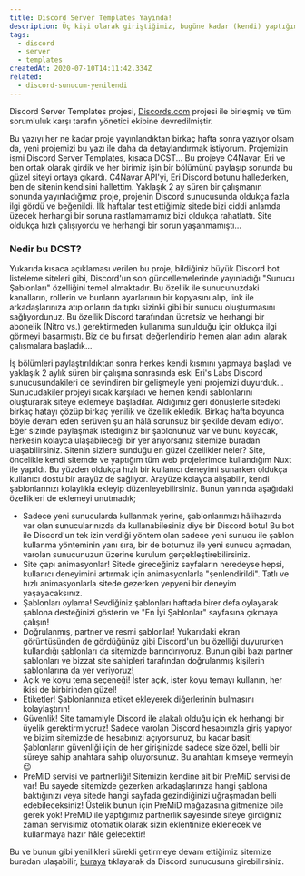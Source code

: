 ```yaml
---
title: Discord Server Templates Yayında!
description: Üç kişi olarak giriştiğimiz, bugüne kadar (kendi) yaptığım en büyük proje olan Discord Server Templates, sonunda yayına geçti!
tags:
  - discord
  - server
  - templates
createdAt: 2020-07-10T14:11:42.334Z
related:
  - discord-sunucum-yenilendi
---
```


<blog-notification>Discord Server Templates projesi, [Discords.com](https://discords.com/templates) projesi ile birleşmiş ve tüm sorumluluk karşı tarafın yönetici ekibine devredilmiştir.</blog-notification>

Bu yazıyı her ne kadar proje yayınlandıktan birkaç hafta sonra yazıyor olsam da, yeni projemizi bu yazı ile daha da detaylandırmak istiyorum. Projemizin ismi Discord Server Templates, kısaca DCST... Bu projeye C4Navar, Eri ve ben ortak olarak girdik ve her birimiz işin bir bölümünü paylaşıp sonunda bu güzel siteyi ortaya çıkardı. C4Navar API'yi, Eri Discord botunu hallederken, ben de sitenin kendisini hallettim. Yaklaşık 2 ay süren bir çalışmanın sonunda yayınladığımız proje, projenin Discord sunucusunda oldukça fazla ilgi gördü ve beğenildi. İlk haftalar test ettiğimiz sitede bizi ciddi anlamda üzecek herhangi bir soruna rastlamamamız bizi oldukça rahatlattı. Site oldukça hızlı çalışıyordu ve herhangi bir sorun yaşanmamıştı...

### Nedir bu DCST?

Yukarıda kısaca açıklaması verilen bu proje, bildiğiniz büyük Discord bot listeleme siteleri gibi, Discord'un son güncellemelerinde yayınladığı "Sunucu Şablonları" özelliğini temel almaktadır. Bu özellik ile sunucunuzdaki kanalların, rollerin ve bunların ayarlarının bir kopyasını alıp, link ile arkadaşlarınıza atıp onların da tıpkı sizinki gibi bir sunucu oluşturmasını sağlıyordunuz. Bu özellik Discord tarafından ücretsiz ve herhangi bir abonelik (Nitro vs.) gerektirmeden kullanıma sunulduğu için oldukça ilgi görmeyi başarmıştı. Biz de bu fırsatı değerlendirip hemen alan adını alarak çalışmalara başladık...

<smart-image src="https://i.vgy.me/CRABHc.png"></smart-image>

İş bölümleri paylaştırıldıktan sonra herkes kendi kısmını yapmaya başladı ve yaklaşık 2 aylık süren bir çalışma sonrasında eski Eri's Labs Discord sunucusundakileri de sevindiren bir gelişmeyle yeni projemizi duyurduk... Sunucudakiler projeyi sıcak karşıladı ve hemen kendi şablonlarını oluşturarak siteye eklemeye başladılar. Aldığımız geri dönüşlerle sitedeki birkaç hatayı çözüp birkaç yenilik ve özellik ekledik. Birkaç hafta boyunca böyle devam eden serüven şu an hâlâ sorunsuz bir şekilde devam ediyor. Eğer sizinde paylaşmak istediğiniz bir şablonunuz var ve bunu koyacak, herkesin kolayca ulaşabileceği bir yer arıyorsanız sitemize buradan ulaşabilirsiniz.
Sitenin sizlere sunduğu en güzel özellikler neler?
Site, öncelikle kendi sitemde ve yaptığım tüm web projelerimde kullandığım Nuxt ile yapıldı. Bu yüzden oldukça hızlı bir kullanıcı deneyimi sunarken oldukça kullanıcı dostu bir arayüz de sağlıyor. Arayüze kolayca alışabilir, kendi şablonlarınızı kolaylıkla ekleyip düzenleyebilirsiniz. Bunun yanında aşağıdaki özellikleri de eklemeyi unutmadık;

- Sadece yeni sunucularda kullanmak yerine, şablonlarımızı hâlihazırda var olan sunucularınızda da kullanabilesiniz diye bir Discord botu! Bu bot ile Discord'un tek izin verdiği yöntem olan sadece yeni sunucu ile şablon kullanma yönteminin yanı sıra, bir de botumuz ile yeni sunucu açmadan, varolan sunucunuzun üzerine kurulum gerçekleştirebilirsiniz.
- Site çapı animasyonlar! Sitede gireceğiniz sayfaların neredeyse hepsi, kullanıcı deneyimini artırmak için animasyonlarla "şenlendirildi". Tatlı ve hızlı animasyonlarla sitede gezerken yepyeni bir deneyim yaşayacaksınız.
- Şablonları oylama! Sevdiğiniz şablonları haftada birer defa oylayarak şablona desteğinizi gösterin ve "En İyi Şablonlar" sayfasına çıkmaya çalışın!
- Doğrulanmış, partner ve resmi şablonlar! Yukarıdaki ekran görüntüsünden de gördüğünüz gibi Discord'un bu özelliği duyururken kullandığı şablonları da sitemizde barındırıyoruz. Bunun gibi bazı partner şablonları ve bizzat site sahipleri tarafından doğrulanmış kişilerin şablonlarına da yer veriyoruz!
- Açık ve koyu tema seçeneği! İster açık, ister koyu temayı kullanın, her ikisi de birbirinden güzel!
- Etiketler! Şablonlarınıza etiket ekleyerek diğerlerinin bulmasını kolaylaştırın!
- Güvenlik! Site tamamiyle Discord ile alakalı olduğu için ek herhangi bir üyelik gerektirmiyoruz! Sadece varolan Discord hesabınızla giriş yapıyor ve bizim sitemizde de hesabınızı açıyorsunuz, bu kadar basit! Şablonların güvenliği için de her girişinizde sadece size özel, belli bir süreye sahip anahtara sahip oluyorsunuz. Bu anahtarı kimseye vermeyin 😉
- PreMiD servisi ve partnerliği! Sitemizin kendine ait bir PreMiD servisi de var! Bu sayede sitemizde gezerken arkadaşlarınıza hangi şablona baktığınızı veya sitede hangi sayfada gezindiğinizi uğraşmadan belli edebileceksiniz! Üstelik bunun için PreMiD mağazasına gitmenize bile gerek yok! PreMiD ile yaptığımız partnerlik sayesinde siteye girdiğiniz zaman servisimiz otomatik olarak sizin eklentinize eklenecek ve kullanmaya hazır hâle gelecektir!

Bu ve bunun gibi yenilikleri sürekli getirmeye devam ettiğimiz sitemize buradan ulaşabilir, [buraya](https://discordtemplates.com) tıklayarak da Discord sunucusuna girebilirsiniz.
